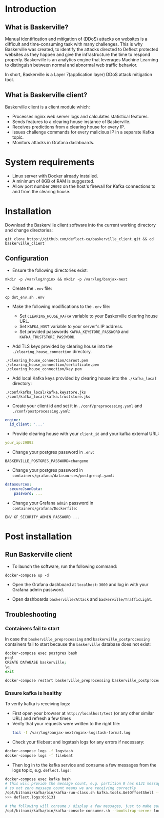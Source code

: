 # Introduction
## What is Baskerville?

Manual identification and mitigation of (DDoS) attacks on websites is a difficult and time-consuming task with many challenges. This is why Baskerville was created, to identify the attacks directed to Deflect protected 
websites as they happen and give the infrastructure the time to respond properly. Baskerville is an analytics engine that leverages Machine Learning to distinguish between normal and abnormal web traffic behavior. 

In short, Baskerville is a Layer 7(application layer) DDoS attack mitigation tool.

## What is Baskerville client?

Baskerville client is a client module which:
* Processes nginx web server logs and calculates statistical features.
* Sends features to a clearing house instance of Baskerville.
* Receives predictions from a clearing house for every IP.
* Issues challenge commands for every malicious IP in a separate Kafka topic.
* Monitors attacks in Grafana dashboards.

# System requirements
* Linux server with Docker already installed.
* A minimum of 8GB of RAM is suggested.
* Allow port number `29092` on the host's firewall for Kafka connections to and from the clearing house.

# Installation
Download the Baskerville client software into the current working directory and change directories:
```commandline
git clone https://github.com/deflect-ca/baskerville_client.git && cd baskerville_client
```

## Configuration

* Ensure the following directories exist:
```commandline
mkdir -p /var/log/nginx && mkdir -p /var/log/banjax-next
```

* Create the `.env` file:
```commandline
cp dot_env.sh .env
```
* Make the following modifications to the `.env` file:
    * Set `CLEARING_HOUSE_KAFKA` variable to your Baskerville clearing house URL.
    * Set `KAFKA_HOST` variable to your server's IP address.
    * Set provided passwords `KAFKA_KEYSTORE_PASSWORD` and `KAFKA_TRUSTSTORE_PASSWORD`.

* Add TLS keys provided by clearing house into the `./clearing_house_connection` directory. 
```commandline
./clearing_house_connection/caroot.pem
./clearing_house_connection/certificate.pem
./clearing_house_connection/key.pem
```

* Add local Kafka keys provided by clearing house into the `./kafka_local` directory:
```commandline
./conf/kafka_local/kafka.keystore.jks
./conf/kafka_local/kafka.truststore.jks
```

* Create your client id and set it in `./conf/preprocessing.yaml` and `./conf/postprocessing.yaml`:
```yaml
engine:
  id_client: '...'
```

* Provide clearing house with your `client_id` and your kafka external URL:
```yaml
your_ip:29092
```

* Change your postgres password in `.env`:
```commandline
BASKERVILLE_POSTGRES_PASSWORD=changeme
```

* Change your postgres password in `containers/grafana/datasources/postgresql.yaml`:
```yaml
datasources:
  secureJsonData:
    password: ...
```

* Change your Grafana `admin` password in `containers/grafana/Dockerfile`:
```commandline
ENV GF_SECURITY_ADMIN_PASSWORD ...
```
# Post installation

## Run Baskerville client
* To launch the software, run the following command:
```
docker-compose up -d
```

* Open the Grafana dashboard at `localhost:3000` and log in with your Grafana admin password. 

* Open dashboards `baskerville/Attack` and `baskerville/TrafficLight`.

## Troubleshooting
### Containers fail to start
In case the `baskerville_preprocessing` and `baskerville_postprocessing` containers fail to start because the `baskerville` database does not exist:
```bash
docker-compose exec postgres bash
psql
CREATE DATABASE baskerville;
\q
exit

docker-compose restart baskerville_preprocessing baskerville_postprocessing
```

### Ensure kafka is healthy 
To verify kafka is receiving logs:
- First open your browser at `http://localhost/test` (or any other similar URL) and refresh a few times
- Verify that your requests were written to the right file:
  ```bash
  tail -f /var/log/banjax-next/nginx-logstash-format.log
  ```
- Check your filebeat and logstash logs for any errors if necessary:
```bash
docker-compose logs -f logstash
docker-compose logs -f filebeat 
```
- Then log in to the kafka service and consume a few messages from the logs topic, e.g. `deflect.logs`:
```bash
docker-compose exec kafka bash
# this will provide the message count, e.g. partition 0 has 6131 messages
# so not zero message count means we are receiving correctly
/opt/bitnami/kafka/bin/kafka-run-class.sh kafka.tools.GetOffsetShell --broker-list localhost:9092 --topic deflect.logs
>>> deflect.logs:0:6131

# the following will consume / display a few messages, just to make sure all is well
/opt/bitnami/kafka/bin/kafka-console-consumer.sh --bootstrap-server localhost:9092 --topic deflect.logs --offset 6131 --partition 0
```